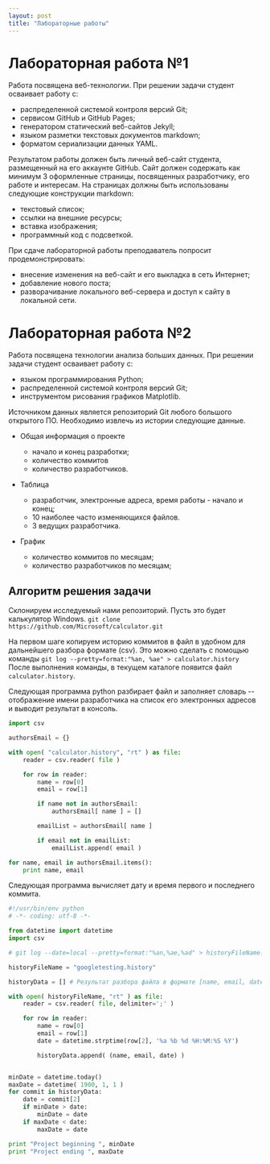 ```yaml
---
layout: post
title: "Лабораторные работы"
---
```


# Лабораторная работа №1

Работа посвящена веб-технологии.
При решении задачи студент осваивает работу с:
+ распределенной системой контроля версий Git;
+ сервисом GitHub и GitHub Pages;
+ генератором статический веб-сайтов Jekyll;
+ языком разметки текстовых документов markdown;
+ форматом сериализации данных YAML.

Результатом работы должен быть личный веб-сайт студента, размещенный на его аккаунте GitHub.
Сайт должен содержать как минимум 3 оформленные страницы, посвященных разработчику, его работе и интересам.
На страницах должны быть использованы следующие конструкции markdown:
+ текстовый список;
+ ссылки на внешние ресурсы;
+ вставка изображения;
+ программный код с подсветкой.

При сдаче лабораторной работы преподаватель попросит продемонстрировать:
+ внесение изменения на веб-сайт и его выкладка в сеть Интернет;
+ добавление нового поста;
+ разворачивание локального веб-сервера и доступ к сайту в локальной сети.

# Лабораторная работа №2

Работа посвящена технологии анализа больших данных.
При решении задачи студент осваивает работу с:
+ языком программирования Python;
+ распределенной системой контроля версий Git;
+ инструментом рисования графиков Matplotlib.

Источником данных является репозиторий Git любого большого открытого ПО.
Необходимо извлечь из истории следующие данные.
+ Общая информация о проекте
  - начало и конец разработки;
  - количество коммитов
  - количество разработчиков.
+ Таблица
  - разработчик, электронные адреса, время работы - начало и конец;
  - 10 наиболее часто изменяющихся файлов.
  - 3 ведущих разработчика.

+ График
  - количество коммитов по месяцам;
  - количество разработчиков по месяцам;


## Алгоритм решения задачи

Склонируем исследуемый нами репозиторий. Пусть это будет калькулятор Windows.
`git clone https://github.com/Microsoft/calculator.git`

На первом шаге копируем историю коммитов в файл в удобном для дальнейшего разбора формате (csv).
Это можно сделать с помощью команды `git log --pretty=format:"%an, %ae" > calculator.history`
После выполнения команды, в текущем каталоге появится файл `calculator.history`.

Следующая программа python разбирает файл и заполняет словарь -- отображение имени разработчика на список его электронных адресов и выводит результат в консоль.

```python
import csv

authorsEmail = {}

with open( "calculator.history", "rt" ) as file:
    reader = csv.reader( file )

    for row in reader:
        name = row[0]
        email = row[1]

        if name not in authorsEmail:
            authorsEmail[ name ] = []

        emailList = authorsEmail[ name ]

        if email not in emailList:
            emailList.append( email )

for name, email in authorsEmail.items():
    print name, email
```

Следующая программа вычисляет дату и время первого и последнего коммита.

```python
#!/usr/bin/env python
# -*- coding: utf-8 -*-

from datetime import datetime
import csv

# git log --date=local --pretty=format:"%an,%ae,%ad" > historyFileName.txt

historyFileName = "googletesting.history"

historyData = [] # Результат разбора файла в формате [name, email, date]

with open( historyFileName, "rt" ) as file:
    reader = csv.reader( file, delimiter=';' )

    for row in reader:
        name = row[0]
        email = row[1]
        date = datetime.strptime(row[2], '%a %b %d %H:%M:%S %Y')

        historyData.append( (name, email, date) )


minDate = datetime.today()
maxDate = datetime( 1900, 1, 1 )
for commit in historyData:
    date = commit[2]
    if minDate > date:
        minDate = date
    if maxDate < date:
        maxDate = date

print "Project beginning ", minDate
print "Project ending ", maxDate

```

